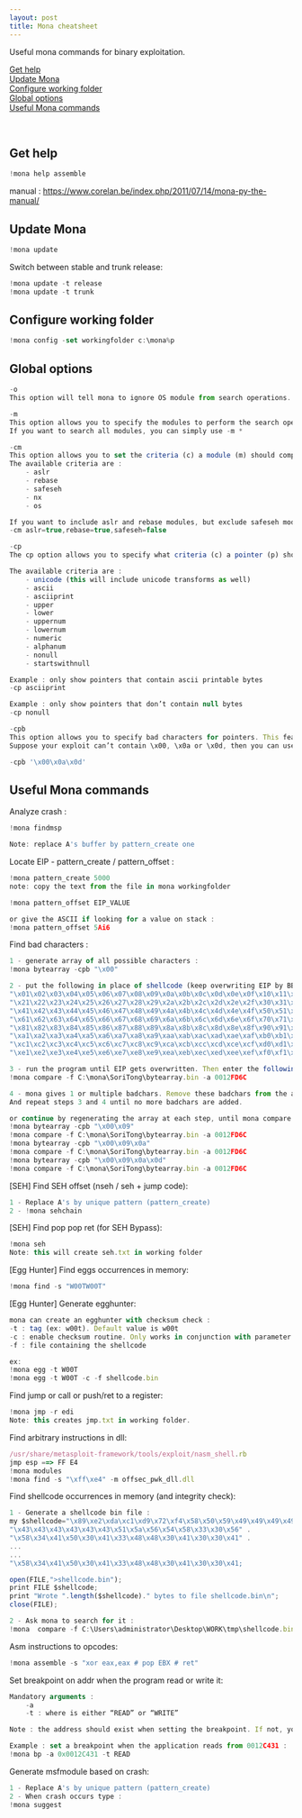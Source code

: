 ```yaml
---
layout: post
title: Mona cheatsheet
---
```


Useful mona commands for binary exploitation. 

<a href="#get-help">Get help</a><br/>
<a href="#update-mona">Update Mona</a><br/>
<a href="#configure-working-folder">Configure working folder</a><br/>
<a href="#global-options">Global options</a><br/>
<a href="#useful-mona-commands">Useful Mona commands</a><br/>

<br/>

## Get help ##
```javascript
!mona help assemble
```

manual : https://www.corelan.be/index.php/2011/07/14/mona-py-the-manual/


## Update Mona ##
```javascript
!mona update
```

Switch between stable and trunk release:
```javascript
!mona update -t release
!mona update -t trunk
```

## Configure working folder ##
```javascript
!mona config -set workingfolder c:\mona%p
```

## Global options ##
```javascript
-o
This option will tell mona to ignore OS module from search operations.
```
```javascript
-m
This option allows you to specify the modules to perform the search operation on (ex: -m "gtk*,*win*,shell32.dll")
If you want to search all modules, you can simply use -m *
```
```javascript
-cm
This option allows you to set the criteria (c) a module (m) should comply with to get included in search operations.
The available criteria are :
    - aslr
    - rebase
    - safeseh
    - nx
    - os

If you want to include aslr and rebase modules, but exclude safeseh modules, you can use :
-cm aslr=true,rebase=true,safeseh=false
```

```javascript
-cp
The cp option allows you to specify what criteria (c) a pointer (p) should match.

The available criteria are :
    - unicode (this will include unicode transforms as well)
    - ascii
    - asciiprint
    - upper
    - lower
    - uppernum
    - lowernum
    - numeric
    - alphanum
    - nonull
    - startswithnull

Example : only show pointers that contain ascii printable bytes
-cp asciiprint

Example : only show pointers that don’t contain null bytes
-cp nonull

-cpb
This option allows you to specify bad characters for pointers. This feature will basically skip pointers that contain any of the bad chars specified at the command line.
Suppose your exploit can’t contain \x00, \x0a or \x0d, then you can use the following global option to skip pointers that contain those bytes :

-cpb '\x00\x0a\x0d'
```

## Useful Mona commands ##

Analyze crash :
```javascript
!mona findmsp

Note: replace A's buffer by pattern_create one
```

Locate EIP - pattern_create / pattern_offset :
```javascript
!mona pattern_create 5000
note: copy the text from the file in mona workingfolder

!mona pattern_offset EIP_VALUE

or give the ASCII if looking for a value on stack :
!mona pattern_offset 5Ai6
```

Find bad characters :
```javascript
1 - generate array of all possible characters :
!mona bytearray -cpb "\x00"

2 - put the following in place of shellcode (keep overwriting EIP by BBBB) :
"\x01\x02\x03\x04\x05\x06\x07\x08\x09\x0a\x0b\x0c\x0d\x0e\x0f\x10\x11\x12\x13\x14\x15\x16\x17\x18\x19\x1a\x1b\x1c\x1d\x1e\x1f\x20"
"\x21\x22\x23\x24\x25\x26\x27\x28\x29\x2a\x2b\x2c\x2d\x2e\x2f\x30\x31\x32\x33\x34\x35\x36\x37\x38\x39\x3a\x3b\x3c\x3d\x3e\x3f\x40"
"\x41\x42\x43\x44\x45\x46\x47\x48\x49\x4a\x4b\x4c\x4d\x4e\x4f\x50\x51\x52\x53\x54\x55\x56\x57\x58\x59\x5a\x5b\x5c\x5d\x5e\x5f\x60"
"\x61\x62\x63\x64\x65\x66\x67\x68\x69\x6a\x6b\x6c\x6d\x6e\x6f\x70\x71\x72\x73\x74\x75\x76\x77\x78\x79\x7a\x7b\x7c\x7d\x7e\x7f\x80"
"\x81\x82\x83\x84\x85\x86\x87\x88\x89\x8a\x8b\x8c\x8d\x8e\x8f\x90\x91\x92\x93\x94\x95\x96\x97\x98\x99\x9a\x9b\x9c\x9d\x9e\x9f\xa0"
"\xa1\xa2\xa3\xa4\xa5\xa6\xa7\xa8\xa9\xaa\xab\xac\xad\xae\xaf\xb0\xb1\xb2\xb3\xb4\xb5\xb6\xb7\xb8\xb9\xba\xbb\xbc\xbd\xbe\xbf\xc0"
"\xc1\xc2\xc3\xc4\xc5\xc6\xc7\xc8\xc9\xca\xcb\xcc\xcd\xce\xcf\xd0\xd1\xd2\xd3\xd4\xd5\xd6\xd7\xd8\xd9\xda\xdb\xdc\xdd\xde\xdf\xe0"
"\xe1\xe2\xe3\xe4\xe5\xe6\xe7\xe8\xe9\xea\xeb\xec\xed\xee\xef\xf0\xf1\xf2\xf3\xf4\xf5\xf6\xf7\xf8\xf9\xfa\xfb\xfc\xfd\xfe\xff"

3 - run the program until EIP gets overwritten. Then enter the following (0012FD6C is the address of first byte of the badchars array) :
!mona compare -f C:\mona\SoriTong\bytearray.bin -a 0012FD6C

4 - mona gives 1 or multiple badchars. Remove these badchars from the array in the sploit. 
And repeat steps 3 and 4 until no more badchars are added.

or continue by regenerating the array at each step, until mona compare shows "unmodified" : 
!mona bytearray -cpb "\x00\x09"
!mona compare -f C:\mona\SoriTong\bytearray.bin -a 0012FD6C
!mona bytearray -cpb "\x00\x09\x0a"
!mona compare -f C:\mona\SoriTong\bytearray.bin -a 0012FD6C
!mona bytearray -cpb "\x00\x09\x0a\x0d"
!mona compare -f C:\mona\SoriTong\bytearray.bin -a 0012FD6C
```

[SEH] Find SEH offset (nseh / seh + jump code):
```javascript
1 - Replace A's by unique pattern (pattern_create)
2 - !mona sehchain
```

[SEH] Find pop pop ret (for SEH Bypass):
```javascript
!mona seh
Note: this will create seh.txt in working folder
```

[Egg Hunter] Find eggs occurrences in memory:
```javascript
!mona find -s "W00TW00T"
```

[Egg Hunter] Generate egghunter:
```javascript
mona can create an egghunter with checksum check :
-t : tag (ex: w00t). Default value is w00t
-c : enable checksum routine. Only works in conjunction with parameter -f
-f : file containing the shellcode

ex:
!mona egg -t W00T
!mona egg -t W00T -c -f shellcode.bin
```

Find jump or call or push/ret to a register:
```javascript
!mona jmp -r edi
Note: this creates jmp.txt in working folder.
```

Find arbitrary instructions in dll:
```javascript
/usr/share/metasploit-framework/tools/exploit/nasm_shell.rb
jmp esp ==> FF E4
!mona modules
!mona find -s "\xff\xe4" -m offsec_pwk_dll.dll
```

Find shellcode occurrences in memory (and integrity check):
```javascript
1 - Generate a shellcode bin file :
my $shellcode="\x89\xe2\xda\xc1\xd9\x72\xf4\x58\x50\x59\x49\x49\x49\x49" .
"\x43\x43\x43\x43\x43\x43\x51\x5a\x56\x54\x58\x33\x30\x56" .
"\x58\x34\x41\x50\x30\x41\x33\x48\x48\x30\x41\x30\x30\x41" .
...
...
"\x58\x34\x41\x50\x30\x41\x33\x48\x48\x30\x41\x30\x30\x41;

open(FILE,">shellcode.bin");
print FILE $shellcode;
print "Wrote ".length($shellcode)." bytes to file shellcode.bin\n";
close(FILE);

2 - Ask mona to search for it : 
!mona  compare -f C:\Users\administrator\Desktop\WORK\tmp\shellcode.bin
```

Asm instructions to opcodes:
```javascript
!mona assemble -s "xor eax,eax # pop EBX # ret"
```

Set breakpoint on addr when the program read or write it:
```javascript
Mandatory arguments :
    -a
    -t : where is either “READ” or “WRITE”

Note : the address should exist when setting the breakpoint. If not, you’ll get an error.

Example : set a breakpoint when the application reads from 0012C431 :
!mona bp -a 0x0012C431 -t READ
```

Generate msfmodule based on crash:
```javascript
1 - Replace A's by unique pattern (pattern_create)
2 - When crash occurs type :
!mona suggest
```
